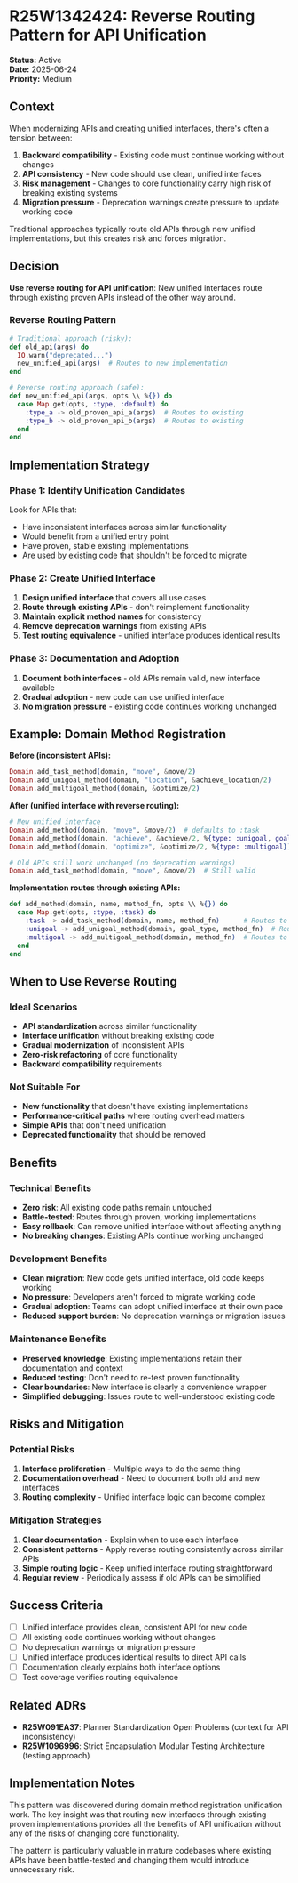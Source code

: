 # R25W1342424: Reverse Routing Pattern for API Unification

<!-- @adr_serial R25W1342424 -->

**Status:** Active  
**Date:** 2025-06-24  
**Priority:** Medium

## Context

When modernizing APIs and creating unified interfaces, there's often a tension between:

1. **Backward compatibility** - Existing code must continue working without changes
2. **API consistency** - New code should use clean, unified interfaces
3. **Risk management** - Changes to core functionality carry high risk of breaking existing systems
4. **Migration pressure** - Deprecation warnings create pressure to update working code

Traditional approaches typically route old APIs through new unified implementations, but this creates risk and forces migration.

## Decision

**Use reverse routing for API unification**: New unified interfaces route through existing proven APIs instead of the other way around.

### Reverse Routing Pattern

```elixir
# Traditional approach (risky):
def old_api(args) do
  IO.warn("deprecated...")
  new_unified_api(args)  # Routes to new implementation
end

# Reverse routing approach (safe):
def new_unified_api(args, opts \\ %{}) do
  case Map.get(opts, :type, :default) do
    :type_a -> old_proven_api_a(args)  # Routes to existing
    :type_b -> old_proven_api_b(args)  # Routes to existing
  end
end
```

## Implementation Strategy

### Phase 1: Identify Unification Candidates

Look for APIs that:

- Have inconsistent interfaces across similar functionality
- Would benefit from a unified entry point
- Have proven, stable existing implementations
- Are used by existing code that shouldn't be forced to migrate

### Phase 2: Create Unified Interface

1. **Design unified interface** that covers all use cases
2. **Route through existing APIs** - don't reimplement functionality
3. **Maintain explicit method names** for consistency
4. **Remove deprecation warnings** from existing APIs
5. **Test routing equivalence** - unified interface produces identical results

### Phase 3: Documentation and Adoption

1. **Document both interfaces** - old APIs remain valid, new interface available
2. **Gradual adoption** - new code can use unified interface
3. **No migration pressure** - existing code continues working unchanged

## Example: Domain Method Registration

**Before (inconsistent APIs):**

```elixir
Domain.add_task_method(domain, "move", &move/2)
Domain.add_unigoal_method(domain, "location", &achieve_location/2)  
Domain.add_multigoal_method(domain, &optimize/2)
```

**After (unified interface with reverse routing):**

```elixir
# New unified interface
Domain.add_method(domain, "move", &move/2)  # defaults to :task
Domain.add_method(domain, "achieve", &achieve/2, %{type: :unigoal, goal_type: "location"})
Domain.add_method(domain, "optimize", &optimize/2, %{type: :multigoal})

# Old APIs still work unchanged (no deprecation warnings)
Domain.add_task_method(domain, "move", &move/2)  # Still valid
```

**Implementation routes through existing APIs:**

```elixir
def add_method(domain, name, method_fn, opts \\ %{}) do
  case Map.get(opts, :type, :task) do
    :task -> add_task_method(domain, name, method_fn)      # Routes to existing
    :unigoal -> add_unigoal_method(domain, goal_type, method_fn)  # Routes to existing
    :multigoal -> add_multigoal_method(domain, method_fn)  # Routes to existing
  end
end
```

## When to Use Reverse Routing

### Ideal Scenarios

- **API standardization** across similar functionality
- **Interface unification** without breaking existing code
- **Gradual modernization** of inconsistent APIs
- **Zero-risk refactoring** of core functionality
- **Backward compatibility** requirements

### Not Suitable For

- **New functionality** that doesn't have existing implementations
- **Performance-critical paths** where routing overhead matters
- **Simple APIs** that don't need unification
- **Deprecated functionality** that should be removed

## Benefits

### Technical Benefits

- **Zero risk**: All existing code paths remain untouched
- **Battle-tested**: Routes through proven, working implementations
- **Easy rollback**: Can remove unified interface without affecting anything
- **No breaking changes**: Existing APIs continue working unchanged

### Development Benefits

- **Clean migration**: New code gets unified interface, old code keeps working
- **No pressure**: Developers aren't forced to migrate working code
- **Gradual adoption**: Teams can adopt unified interface at their own pace
- **Reduced support burden**: No deprecation warnings or migration issues

### Maintenance Benefits

- **Preserved knowledge**: Existing implementations retain their documentation and context
- **Reduced testing**: Don't need to re-test proven functionality
- **Clear boundaries**: New interface is clearly a convenience wrapper
- **Simplified debugging**: Issues route to well-understood existing code

## Risks and Mitigation

### Potential Risks

1. **Interface proliferation** - Multiple ways to do the same thing
2. **Documentation overhead** - Need to document both old and new interfaces
3. **Routing complexity** - Unified interface logic can become complex

### Mitigation Strategies

1. **Clear documentation** - Explain when to use each interface
2. **Consistent patterns** - Apply reverse routing consistently across similar APIs
3. **Simple routing logic** - Keep unified interface routing straightforward
4. **Regular review** - Periodically assess if old APIs can be simplified

## Success Criteria

- [ ] Unified interface provides clean, consistent API for new code
- [ ] All existing code continues working without changes
- [ ] No deprecation warnings or migration pressure
- [ ] Unified interface produces identical results to direct API calls
- [ ] Documentation clearly explains both interface options
- [ ] Test coverage verifies routing equivalence

## Related ADRs

- **R25W091EA37**: Planner Standardization Open Problems (context for API inconsistency)
- **R25W1096996**: Strict Encapsulation Modular Testing Architecture (testing approach)

## Implementation Notes

This pattern was discovered during domain method registration unification work. The key insight was that routing new interfaces through existing proven implementations provides all the benefits of API unification without any of the risks of changing core functionality.

The pattern is particularly valuable in mature codebases where existing APIs have been battle-tested and changing them would introduce unnecessary risk.

